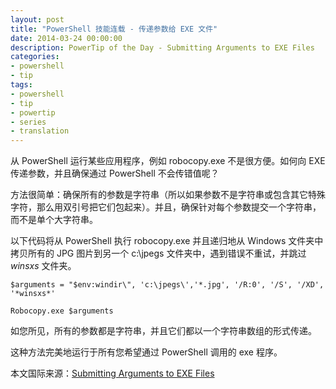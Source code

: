 ```yaml
---
layout: post
title: "PowerShell 技能连载 - 传递参数给 EXE 文件"
date: 2014-03-24 00:00:00
description: PowerTip of the Day - Submitting Arguments to EXE Files
categories:
- powershell
- tip
tags:
- powershell
- tip
- powertip
- series
- translation
---
```

从 PowerShell 运行某些应用程序，例如 robocopy.exe 不是很方便。如何向 EXE 传递参数，并且确保通过 PowerShell 不会传错值呢？

方法很简单：确保所有的参数是字符串（所以如果参数不是字符串或包含其它特殊字符，那么用双引号把它们包起来）。并且，确保针对每个参数提交一个字符串，而不是单个大字符串。

以下代码将从 PowerShell 执行 robocopy.exe 并且递归地从 Windows 文件夹中拷贝所有的 JPG 图片到另一个 c:\jpegs 文件夹中，遇到错误不重试，并跳过 *winsxs* 文件夹。

    $arguments = "$env:windir\", 'c:\jpegs\','*.jpg', '/R:0', '/S', '/XD', '*winsxs*'
      
    Robocopy.exe $arguments 

如您所见，所有的参数都是字符串，并且它们都以一个字符串数组的形式传递。

这种方法完美地运行于所有您希望通过 PowerShell 调用的 exe 程序。

<!--more-->
本文国际来源：[Submitting Arguments to EXE Files](http://community.idera.com/powershell/powertips/b/tips/posts/submitting-arguments-to-exe-files)
